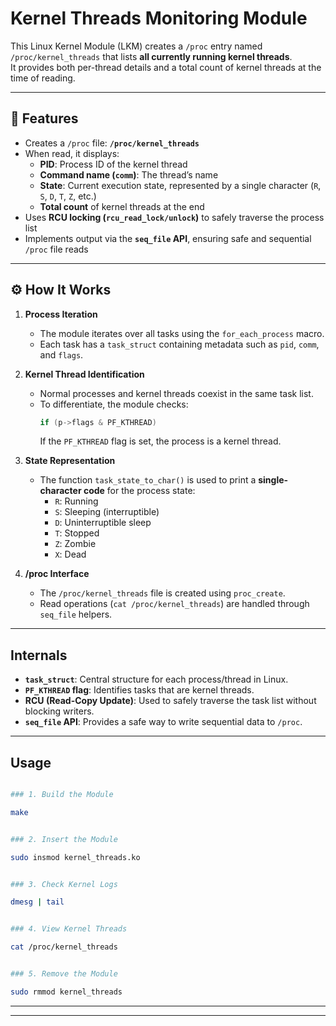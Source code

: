 # Kernel Threads Monitoring Module

This Linux Kernel Module (LKM) creates a `/proc` entry named `/proc/kernel_threads` that lists **all currently running kernel threads**.  
It provides both per-thread details and a total count of kernel threads at the time of reading.

---

## 📌 Features
- Creates a `/proc` file: **`/proc/kernel_threads`**
- When read, it displays:
  - **PID**: Process ID of the kernel thread
  - **Command name (`comm`)**: The thread’s name
  - **State**: Current execution state, represented by a single character (`R`, `S`, `D`, `T`, `Z`, etc.)
  - **Total count** of kernel threads at the end
- Uses **RCU locking (`rcu_read_lock/unlock`)** to safely traverse the process list
- Implements output via the **`seq_file` API**, ensuring safe and sequential `/proc` file reads

---

## ⚙️ How It Works
1. **Process Iteration**  
   - The module iterates over all tasks using the `for_each_process` macro.
   - Each task has a `task_struct` containing metadata such as `pid`, `comm`, and `flags`.

2. **Kernel Thread Identification**  
   - Normal processes and kernel threads coexist in the same task list.
   - To differentiate, the module checks:
     ```c
     if (p->flags & PF_KTHREAD)
     ```
     If the `PF_KTHREAD` flag is set, the process is a kernel thread.

3. **State Representation**  
   - The function `task_state_to_char()` is used to print a **single-character code** for the process state:
     - `R`: Running
     - `S`: Sleeping (interruptible)
     - `D`: Uninterruptible sleep
     - `T`: Stopped
     - `Z`: Zombie
     - `X`: Dead

4. **/proc Interface**  
   - The `/proc/kernel_threads` file is created using `proc_create`.
   - Read operations (`cat /proc/kernel_threads`) are handled through `seq_file` helpers.

---

## Internals

- **`task_struct`**: Central structure for each process/thread in Linux.
- **`PF_KTHREAD` flag**: Identifies tasks that are kernel threads.
- **RCU (Read-Copy Update)**: Used to safely traverse the task list without blocking writers.
- **`seq_file` API**: Provides a safe way to write sequential data to `/proc`.

---

## Usage
```bash

### 1. Build the Module

make


### 2. Insert the Module

sudo insmod kernel_threads.ko


### 3. Check Kernel Logs

dmesg | tail


### 4. View Kernel Threads

cat /proc/kernel_threads


### 5. Remove the Module

sudo rmmod kernel_threads
```


---


---
